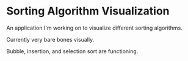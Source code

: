 # Sorting Algorithm Visualization
An application I'm working on to visualize different sorting algorithms.

Currently very bare bones visually.

Bubble, insertion, and selection sort are functioning.
